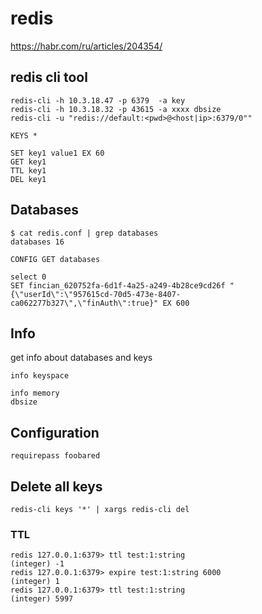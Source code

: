# redis

https://habr.com/ru/articles/204354/

## redis cli tool

```
redis-cli -h 10.3.18.47 -p 6379  -a key
redis-cli -h 10.3.18.32 -p 43615 -a xxxx dbsize
redis-cli -u "redis://default:<pwd>@<host|ip>:6379/0""
```


```
KEYS *
```

```
SET key1 value1 EX 60
GET key1
TTL key1
DEL key1

```

## Databases

```
$ cat redis.conf | grep databases
databases 16
```

```
CONFIG GET databases
```

```
select 0
SET fincian_620752fa-6d1f-4a25-a249-4b28ce9cd26f "{\"userId\":\"957615cd-70d5-473e-8407-ca062277b327\",\"finAuth\":true}" EX 600
```


## Info

get info about databases and keys

```
info keyspace
```

```
info memory
dbsize
```

## Configuration

```
requirepass foobared
```

## Delete all keys
```
redis-cli keys '*' | xargs redis-cli del
```

### TTL

```
redis 127.0.0.1:6379> ttl test:1:string
(integer) -1
redis 127.0.0.1:6379> expire test:1:string 6000
(integer) 1
redis 127.0.0.1:6379> ttl test:1:string
(integer) 5997
```